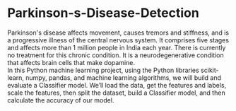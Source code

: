 # Parkinson-s-Disease-Detection
Parkinson's disease affects movement, causes tremors and stiffness, and is a progressive illness of the central nervous system. It comprises five stages and affects more than 1 million people in India each year. There is currently no treatment for this chronic condition. It is a neurodegenerative condition that affects brain cells that make dopamine.  
In this Python machine learning project, using the Python libraries scikit-learn, numpy, pandas, and machine learning algorithms, we will build and evaluate a Classifier 
model. We’ll load the data, get the features and labels, scale the features, then split the dataset, build a Classifier model, and then calculate the accuracy of our model.

